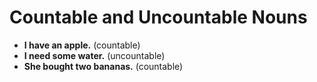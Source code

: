 
# Countable and Uncountable Nouns

- **I have an apple.** (countable)
- **I need some water.** (uncountable)
- **She bought two bananas.** (countable)

